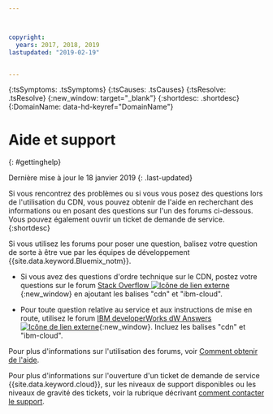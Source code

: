 ```yaml
---



copyright:
  years: 2017, 2018, 2019
lastupdated: "2019-02-19"


---
```


<!-- Common attributes used in the template are defined as follows: -->
{:tsSymptoms: .tsSymptoms} 
{:tsCauses: .tsCauses} 
{:tsResolve: .tsResolve} 
{:new_window: target="_blank"}
{:shortdesc: .shortdesc}
{:DomainName: data-hd-keyref="DomainName"}

<!-- # {{site.data.keyword.blockstorageshort}} troubleshooting
{: #ts} -->
<!-- Provide an appropriate ID above -->

<!-- IN PROGRESS - AUDIENCE BLUE, STAGING ONLY -->


<!-- This is the template for troubleshooting topics.  -->

<!-- The short description section should include the service long name and "Bluemix" for search optimization. Example short description: -->

<!-- Add a heading and content for how to get help and support. Use this template for beta and GA services:  -->
# Aide et support 
{: #gettinghelp}

Dernière mise à jour le 18 janvier 2019
{: .last-updated}

Si vous rencontrez des problèmes ou si vous vous posez des questions lors de l'utilisation du CDN, vous pouvez obtenir de l'aide en recherchant des informations ou en posant des questions sur l'un des forums ci-dessous. Vous pouvez également ouvrir un ticket de demande de service.
{:shortdesc}

Si vous utilisez les forums pour poser une question, balisez votre question de sorte à être vue par les équipes de développement {{site.data.keyword.Bluemix_notm}}.

* Si vous avez des questions d'ordre technique sur le CDN, postez votre questions sur le forum [Stack Overflow ![Icône de lien externe](../../icons/launch-glyph.svg "Icône de lien externe")](https://stackoverflow.com/search?q=cdn+ibm-bluemix){:new_window} en ajoutant les balises "cdn" et "ibm-cloud".
<!--Insert the appropriate dW Answers tag for your service for <service_keyword> in URL below:  -->
* Pour toute question relative au service et aux instructions de mise en route, utilisez le forum [IBM developerWorks dW Answers ![Icône de lien externe](../../icons/launch-glyph.svg "Icône de lien externe")](https://developer.ibm.com/answers/topics/cdn.html?smartspace=bluemix){:new_window}. Incluez les balises "cdn" et "ibm-cloud".

Pour plus d'informations sur l'utilisation des forums, voir [Comment obtenir de l'aide](https://{DomainName}/docs/support/index.html#getting-help).

Pour plus d'informations sur l'ouverture d'un ticket de demande de service {{site.data.keyword.cloud}}, sur les niveaux de support disponibles ou les niveaux de gravité des tickets, voir la rubrique décrivant [comment contacter le support](/docs/get-support?topic=get-support-getting-customer-support).
